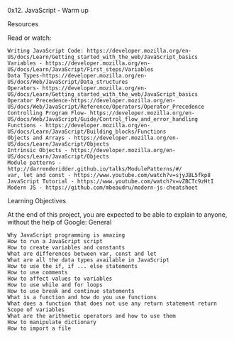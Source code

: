 0x12. JavaScript - Warm up

Resources

Read or watch:

    Writing JavaScript Code: https://developer.mozilla.org/en-US/docs/Learn/Getting_started_with_the_web/JavaScript_basics
    Variables - https://developer.mozilla.org/en-US/docs/Learn/JavaScript/First_steps/Variables
    Data Types-https://developer.mozilla.org/en-US/docs/Web/JavaScript/Data_structures
    Operators- https://developer.mozilla.org/en-US/docs/Learn/Getting_started_with_the_web/JavaScript_basics
    Operator Precedence-https://developer.mozilla.org/en-US/docs/Web/JavaScript/Reference/Operators/Operator_Precedence
    Controlling Program Flow- https://developer.mozilla.org/en-US/docs/Web/JavaScript/Guide/Control_flow_and_error_handling
    Functions - https://developer.mozilla.org/en-US/docs/Learn/JavaScript/Building_blocks/Functions
    Objects and Arrays - https://developer.mozilla.org/en-US/docs/Learn/JavaScript/Objects
    Intrinsic Objects - https://developer.mozilla.org/en-US/docs/Learn/JavaScript/Objects
    Module patterns - http://darrenderidder.github.io/talks/ModulePatterns/#/
    var, let and const - https://www.youtube.com/watch?v=sjyJBL5fkp8
    JavaScript Tutorial - https://www.youtube.com/watch?v=vZBCTc9zHtI
    Modern JS - https://github.com/mbeaudru/modern-js-cheatsheet

Learning Objectives

At the end of this project, you are expected to be able to explain to anyone, without the help of Google:
General

    Why JavaScript programming is amazing
    How to run a JavaScript script
    How to create variables and constants
    What are differences between var, const and let
    What are all the data types available in JavaScript
    How to use the if, if ... else statements
    How to use comments
    How to affect values to variables
    How to use while and for loops
    How to use break and continue statements
    What is a function and how do you use functions
    What does a function that does not use any return statement return
    Scope of variables
    What are the arithmetic operators and how to use them
    How to manipulate dictionary
    How to import a file

